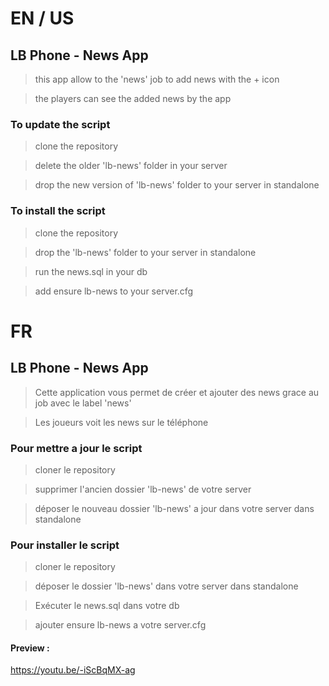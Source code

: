 # EN / US

## LB Phone - News App

> this app allow to the 'news' job to add news with the + icon

> the players can see the added news by the app

### To update the script

> clone the repository

> delete the older 'lb-news' folder in your server

> drop the new version of 'lb-news' folder to your server in standalone

### To install the script

> clone the repository

> drop the 'lb-news' folder to your server in standalone

> run the news.sql in your db

> add ensure lb-news to your server.cfg

# FR

## LB Phone - News App

> Cette application vous permet de créer et ajouter des news grace au job avec le label 'news'

> Les joueurs voit les news sur le téléphone

### Pour mettre a jour le script

> cloner le repository

> supprimer l'ancien dossier 'lb-news' de votre server

> déposer le nouveau dossier 'lb-news' a jour dans votre server dans standalone

### Pour installer le script

> cloner le repository

> déposer le dossier 'lb-news' dans votre server dans standalone

> Exécuter le news.sql dans votre db

> ajouter ensure lb-news a votre server.cfg

#### Preview :

https://youtu.be/-iScBqMX-ag
